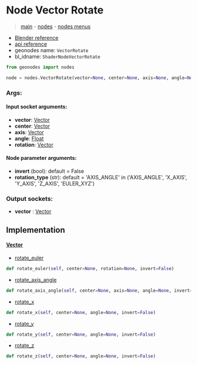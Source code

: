 # Node Vector Rotate

> [main](../structure.md) - [nodes](nodes.md) - [nodes menus](nodes_menus.md)

- [Blender reference](https://docs.blender.org/manual/en/latest/modeling/geometry_nodes/vector/vector_rotate.html)
- [api reference](https://docs.blender.org/api/current/bpy.types.ShaderNodeVectorRotate.html)
- geonodes name: `VectorRotate`
- bl_idname: `ShaderNodeVectorRotate`

```python
from geonodes import nodes

node = nodes.VectorRotate(vector=None, center=None, axis=None, angle=None, rotation=None, invert=False, rotation_type='AXIS_ANGLE')
```

### Args:

#### Input socket arguments:

- **vector**: [Vector](Vector.md)
- **center**: [Vector](Vector.md)
- **axis**: [Vector](Vector.md)
- **angle**: [Float](Float.md)
- **rotation**: [Vector](Vector.md)

#### Node parameter arguments:

- **invert** (bool): default = False
- **rotation_type** (str): default = 'AXIS_ANGLE' in ('AXIS_ANGLE', 'X_AXIS', 'Y_AXIS', 'Z_AXIS', 'EULER_XYZ')

### Output sockets:

- **vector** : [Vector](Vector.md)

## Implementation

#### [Vector](Vector.md)

 - [rotate_euler](Vector.md#rotate_euler)
  ```python
  def rotate_euler(self, center=None, rotation=None, invert=False)
  ```

 - [rotate_axis_angle](Vector.md#rotate_axis_angle)
  ```python
  def rotate_axis_angle(self, center=None, axis=None, angle=None, invert=False)
  ```

 - [rotate_x](Vector.md#rotate_x)
  ```python
  def rotate_x(self, center=None, angle=None, invert=False)
  ```

 - [rotate_y](Vector.md#rotate_y)
  ```python
  def rotate_y(self, center=None, angle=None, invert=False)
  ```

 - [rotate_z](Vector.md#rotate_z)
  ```python
  def rotate_z(self, center=None, angle=None, invert=False)
  ```

